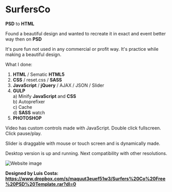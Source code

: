 # SurfersCo

**PSD** to **HTML**

Found a beautiful design and wanted to recreate it in exact and event better way then on **PSD**

It's pure fun not used in any commercial or profit way. It's practice while making a beautiful design.

What I done:

1. **HTML** / Sematic **HTML5**
2. **CSS** / reset.css / **SASS**
3. **JavaScript** / **jQuery** / AJAX / JSON / Slider
4. **GULP**
&nbsp; &nbsp;<br/> a) Minify **JavaScript** and **CSS**
&nbsp; &nbsp;<br/> b) Autoprefixer
&nbsp; &nbsp;<br/> c) Cache
&nbsp; &nbsp;<br/> d) **SASS** watch
5. **PHOTOSHOP**

Video has custom controls made with JavaScript. Double click fullscreen. Click pause/play.

Slider is draggable with mouse or touch screen and is dynamically made.

Desktop version is up and running. Next compatibility with other resolutions.

![Website image](https://i.ibb.co/QF28JGc/screencapture-127-0-0-1-3000-2019-12-17-18-20-55.png)

**Designed by Luis Costa: https://www.dropbox.com/s/maquut3euef51w3/Surfers%20Co%20Free%20PSD%20Template.rar?dl=0**
